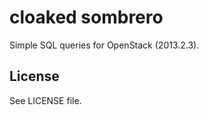 cloaked sombrero
================

Simple SQL queries for OpenStack (2013.2.3).

License
-------

See LICENSE file.
